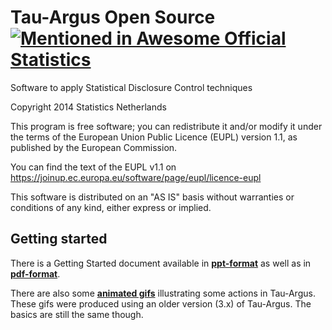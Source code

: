 # Tau-Argus Open Source [![Mentioned in Awesome Official Statistics ](https://awesome.re/mentioned-badge.svg)](http://www.awesomeofficialstatistics.org)
Software to apply Statistical Disclosure Control techniques

Copyright 2014 Statistics Netherlands

This program is free software; you can redistribute it and/or 
modify it under the terms of the European Union Public Licence 
(EUPL) version 1.1, as published by the European Commission.

You can find the text of the EUPL v1.1 on
https://joinup.ec.europa.eu/software/page/eupl/licence-eupl

This software is distributed on an "AS IS" basis without 
warranties or conditions of any kind, either express or implied.

## Getting started
There is a Getting Started document available in [**ppt-format**](https://github.com/sdcTools/manuals/blob/master/tau-argus/Getting%20started%20with%20TauArgus.ppt) as well as in [**pdf-format**](https://github.com/sdcTools/manuals/blob/master/tau-argus/Getting%20started%20with%20TauArgus.pdf).

There are also some [**animated gifs**](https://github.com/sdcTools/manuals/blob/master/tau-argus/Tau-Argus%20in%20animated%20gif.zip) illustrating some actions in Tau-Argus.</br>
These gifs were produced using an older version (3.x) of Tau-Argus. The basics are still the same though.
